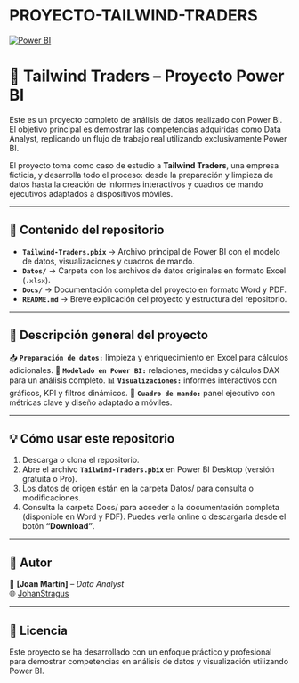 # PROYECTO-TAILWIND-TRADERS
[![Power BI](https://img.shields.io/badge/Built%20with-Power%20BI-yellow?style=for-the-badge&logo=powerbi)](https://powerbi.microsoft.com/)

# 🏢 Tailwind Traders – Proyecto Power BI

Este es un proyecto completo de análisis de datos realizado con Power BI. El objetivo principal es demostrar las competencias adquiridas como Data Analyst, replicando un flujo de trabajo real utilizando exclusivamente Power BI.  

El proyecto toma como caso de estudio a **Tailwind Traders**, una empresa ficticia, y desarrolla todo el proceso: desde la preparación y limpieza de datos hasta la creación de informes interactivos y cuadros de mando ejecutivos adaptados a dispositivos móviles.  

---

## 📂 Contenido del repositorio

- **`Tailwind-Traders.pbix`** → Archivo principal de Power BI con el modelo de datos, visualizaciones y cuadros de mando.  
- **`Datos/`** → Carpeta con los archivos de datos originales en formato Excel (`.xlsx`).  
- **`Docs/`** → Documentación completa del proyecto en formato Word y PDF.  
- **`README.md`** → Breve explicación del proyecto y estructura del repositorio.  

---

## 📓 Descripción general del proyecto

📥 **`Preparación de datos:`** limpieza y enriquecimiento en Excel para cálculos adicionales.
🧠 **`Modelado en Power BI:`** relaciones, medidas y cálculos DAX para un análisis completo.
📊 **`Visualizaciones:`** informes interactivos con gráficos, KPI y filtros dinámicos.
📱 **`Cuadro de mando:`** panel ejecutivo con métricas clave y diseño adaptado a móviles.

---

## 💡 Cómo usar este repositorio

1. Descarga o clona el repositorio.  
2. Abre el archivo **`Tailwind-Traders.pbix`** en Power BI Desktop (versión gratuita o Pro).  
3. Los datos de origen están en la carpeta Datos/ para consulta o modificaciones.  
4. Consulta la carpeta Docs/ para acceder a la documentación completa (disponible en Word y PDF). Puedes verla online o descargarla desde el botón **“Download”**. 

---

## 👤 Autor

📌 **[Joan Martín]** – *Data Analyst*  
🌐 [JohanStragus](https://github.com/JohanStragus)  

---

## 📝 Licencia

Este proyecto se ha desarrollado con un enfoque práctico y profesional para demostrar competencias en análisis de datos y visualización utilizando Power BI. 
